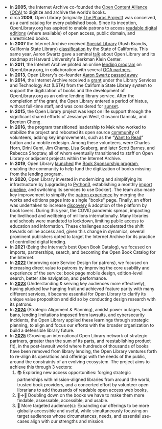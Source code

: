* In **2005**, the Internet Archive co-founded the [Open Content Alliance (OCA)](http://web.archive.org/web/20191230215831/https://en.wikipedia.org/wiki/Open_Content_Alliance) to digitize and archive the world’s books.
* circa **2006**, Open Library (originally [The Pharos Project](https://web.archive.org/web/20080315233442/http://pharos.infogami.com/spec)) was conceived, as a card catalog for every published book. Since its inception, OpenLibrary.org has aspired to enable patrons to access [readable digital editions](https://web.archive.org/web/20080121231120/http://demo.openlibrary.org/b/Heartbreaking_of_Genius_0) (where available) of open access, public domain, and unrestricted books.
* In **2007** the Internet Archive received [Special Library](https://web.archive.org/web/20150914165436/http://blog.librarylaw.com/librarylaw/2007/07/internet-archiv.html?cid=77778944#comment-6a00d8341c69e553ef00e3981f224f8833) (Rush Brandis, California State Library) [classification](http://old.post-gazette.com/pg/07175/796164-96.stm) by the State of California. This same year, Aaron Swartz gave a seminal [talk](https://www.youtube.com/watch?v=zQuIjwcEPv8) about Open Library and its roadmap at Harvard University's Berkman Klein Center.
* In **2011**, the Internet Archive piloted an online [lending program](https://blog.archive.org/2011/02/22/in-library-ebook-lending-program-launched/) on OpenLibrary.org, in collaboration with several [OCA partners](http://web.archive.org/web/20110430161803/http://openlibrary.org/libraries).
* In **2013**, Open Library's co-founder [Aaron Swartz](http://aaronsw.com) [passed away](https://blog.openlibrary.org/2013/01/12/rest-in-peace-aaron-swartz/)
* In **2014**, the Internet Archive received a [grant](https://web.archive.org/web/20190426090129/https://library.ca.gov/Content/pdf/grantpdf/narrative-report/40-8343_NAR2.pdf) under the Library Services and Technology Act (LSTA) from the California State Library system to support the digitization of books and the development of OpenLibrary.org as an online lending library service. After the completion of the grant, the Open Library entered a period of hiatus, without full-time staff, and was considered for [sunset](https://en.wikipedia.org/wiki/Sunset_(computing)). 
* In **2015**, the Open Library project was kept on life support through the significant shared efforts of Jessamyn West, Giovanni Damiola, and Brenton Cheng.
* In **2016**, the program transitioned leadership to Mek who worked to stabilize the project and rebooted its open source [community](https://github.com/internetarchive/openlibrary/graphs/contributors) of volunteers, adding key improvements, such as the “[Want to Read](https://blog.openlibrary.org/2017/12/27/a-holiday-gift-from-open-library-introducing-the-reading-log/)” button and a mobile redesign. Among these volunteers, were Charles Horn, Drini Cami, Jim Champ, Lisa Seaberg, and later Scott Barnes, and Rebecca Shoptaw, all of whom eventually transitioned to staff on Open Library or adjacent projects within the Internet Archive.
* In **2019**, Open Library [launched](https://boingboing.net/2019/10/22/hathi-never-forgets.html) the [Book Sponsorship program](https://web.archive.org/web/20191104221524/https://openlibrary.org/sponsorship), enabling the community to help fund the digitization of books missing from the lending program.
* In **2020**, Open Library invested in modernizing and simplifying its infrastructure by (upgrading to [Python3](https://github.com/internetarchive/openlibrary/issues/3333), establishing a monthly [import pipeline](https://github.com/internetarchive/openlibrary-bots/tree/master/BWBImportBot), and switching its services to use Docker). The team also made key improvement to simplify the [patron experience](https://github.com/internetarchive/openlibrary/issues/684) by merging the works and editions pages into a single "books" page. Finally, an effort was undertaken to increase [discovery](https://twitter.com/borrowbot) & adoption of the platform by book lovers. During this year, the COVID pandemic spread, impacting the livelihood and wellbeing of millions internationally. Many libraries and schools were mandated to lockdown, limiting public access to education and information. These challenges accelerated the shift towards online access and, given this change in dynamics, several prominent publishers opted to target the Internet Archive for its practice of controlled digital lending.
* In **2021** (Being the Internet’s best Open Book Catalog), we focused on imports, partnerships, search, and becoming the Open Book Catalog for the Internet.
* In [**2022**](https://docs.google.com/document/d/1szK5X2RPJl1hZ2cYiv9zw7QOn1I_QSJkCHckHi6Ue2c/edit) (Improving core Service Design for patrons), we focused on increasing direct value to patrons by improving the core usability and experience of the service: book page mobile design, edition-level search, better site navigation, and performance.
* In [**2023**](https://docs.google.com/document/d/1-N_Tyqa7Uex24lxDwO-PiQs1y3pjYAXSpYtwzAi2OH0/edit) (Understanding & serving key audiences more effectively), having plucked low hanging fruit and achieved feature parity with many different services, it became essential for Open Library to clarify its unique value proposition and did so by conducting design research with its patrons.
* In [**2024**](https://docs.google.com/document/d/1cHM-P0DCSSfrfezgKdESqri3JJ9Zka6xoHbuuKcEwHg/edit?tab=t.0#heading=h.n0o9aed9lyeh) (Strategic Alignment & Planning), amidst power outages, book bans, lending limitations imposed from lawsuits, and cybersecurity incidents, the Open Library applied these learnings through strategic planning, to align and focus our efforts with the broader organization to build a defensible library future.
* In [**2025**](https://docs.google.com/document/d/1FdhNnT83uBMC6gjXl4w_VeYEyqXfnM6iwGgvYg9Wl0A/edit) (Growing an international Open Library network of strategic partners, greater than the sum of its parts, and reestablishing product fit), in the post-lawsuit world where hundreds of thousands of books have been removed from library lending, the Open Library ventures forth to re-align its operations and offerings with the needs of the public, around the constraints of an evolving ecosystem. The project aims to achieve this through 3 vectors:
    1. 📚 Exploring new access opportunities: forging strategic partnerships with mission-aligned libraries from around the world, trusted book providers, and a concerted effort by volunteer open librarians to add thousands of readable open access web books, 
    2. 🍋→🥤 Doubling down on the books we have to make them more findable, assessable, accessible, and usable.
    3. 🎯 More targeted audience(s): Expanding our offerings to be more globally accessible and useful, while simultaneously focusing on target audiences whose circumstances, needs, and essential use-cases align with our strengths and mission.